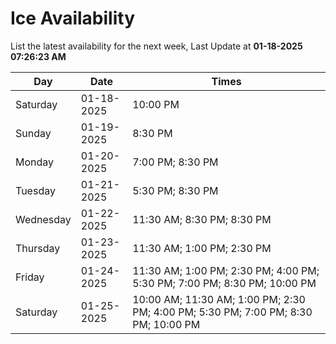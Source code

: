 # Ice Availability

List the latest availability for the next week, Last Update at **01-18-2025 07:26:23 AM**

| Day         | Date        | Times       |
| ----------- | ----------- | ----------- |
|Saturday|01-18-2025|10:00 PM|
|Sunday|01-19-2025|8:30 PM|
|Monday|01-20-2025|7:00 PM; 8:30 PM|
|Tuesday|01-21-2025|5:30 PM; 8:30 PM|
|Wednesday|01-22-2025|11:30 AM; 8:30 PM; 8:30 PM|
|Thursday|01-23-2025|11:30 AM; 1:00 PM; 2:30 PM|
|Friday|01-24-2025|11:30 AM; 1:00 PM; 2:30 PM; 4:00 PM; 5:30 PM; 7:00 PM; 8:30 PM; 10:00 PM|
|Saturday|01-25-2025|10:00 AM; 11:30 AM; 1:00 PM; 2:30 PM; 4:00 PM; 5:30 PM; 7:00 PM; 8:30 PM; 10:00 PM|
